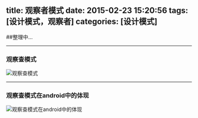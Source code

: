 title: 观察者模式
date: 2015-02-23 15:20:56
tags: [设计模式，观察者]
categories: [设计模式]
---

##整理中…
<!--more-->

---
### 观察查模式
![观察查模式](/image/design-pattern/观察查模式-publish-subscribe.png)

---
### 观察查模式在android中的体现
![观察查模式在android中的体现](/image/design-pattern/观察查模式-publish-subscribe-android.png)